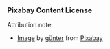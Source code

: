 ### Pixabay Content License

Attribution note:

- [Image][pixabay:1234649]
  by [günter][pixabay:moritz320-1260270:ref-1234649]
  from [Pixabay][pixabay:ref-1234649]


[pixabay:1234649]: https://pixabay.com/photos/drunk-espresso-espresso-cup-coffee-1234649/?utm_source=link-attribution&utm_medium=referral&utm_campaign=image&utm_content=1234649
[pixabay:moritz320-1260270:ref-1234649]: https://pixabay.com/users/moritz320-1260270/?utm_source=link-attribution&utm_medium=referral&utm_campaign=image&utm_content=1234649 
[pixabay:ref-1234649]: https://pixabay.com//?utm_source=link-attribution&utm_medium=referral&utm_campaign=image&utm_content=1234649
